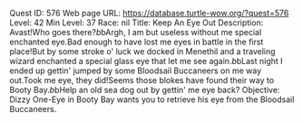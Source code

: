 Quest ID: 576
Web page URL: https://database.turtle-wow.org/?quest=576
Level: 42
Min Level: 37
Race: nil
Title: Keep An Eye Out
Description: Avast!Who goes there?$b$bArgh, I am but useless without me special enchanted eye.Bad enough to have lost me eyes in battle in the first place!But by some stroke o' luck we docked in Menethil and a traveling wizard enchanted a special glass eye that let me see again.$b$bLast night I ended up gettin' jumped by some Bloodsail Buccaneers on me way out.Took me eye, they did!Seems those blokes have found their way to Booty Bay.$b$bHelp an old sea dog out by gettin' me eye back?
Objective: Dizzy One-Eye in Booty Bay wants you to retrieve his eye from the Bloodsail Buccaneers.
